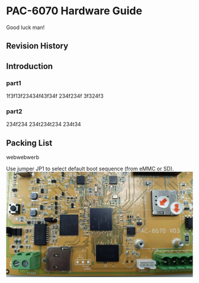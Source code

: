 # PAC-6070 Hardware Guide
Good luck man!

## Revision History
## Introduction
### part1
1f3f13f23434f43f34f 234f234f 3f324f3
### part2
234f234 234t234t234
234t34
## Packing List
webwebwerb

Use jumper JP1 to select default boot sequence (from eMMC or SD).
![eMMC Jumper Setting](/images/68295%20SD%20and%20eMMC%20jumper%20setting.jpg)
